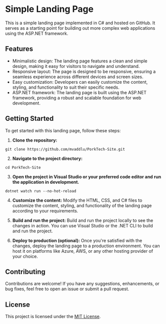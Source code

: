 # Simple Landing Page

This is a simple landing page implemented in C# and hosted on GitHub. It serves as a starting point for building out more complex web applications using the ASP.NET framework.

## Features

- Minimalistic design: The landing page features a clean and simple design, making it easy for visitors to navigate and understand.
- Responsive layout: The page is designed to be responsive, ensuring a seamless experience across different devices and screen sizes.
- Easy customization: Developers can easily customize the content, styling, and functionality to suit their specific needs.
- ASP.NET framework: The landing page is built using the ASP.NET framework, providing a robust and scalable foundation for web development.

## Getting Started

To get started with this landing page, follow these steps:

1. **Clone the repository:**

```
git clone https://github.com/mvaddlu/PorkTech-Site.git
```

2. **Navigate to the project directory:**

```
cd PorkTech-Site
```


3. **Open the project in Visual Studio or your preferred code editor and run the application in development.**

```
dotnet watch run --no-hot-reload
```

4. **Customize the content:**
Modify the HTML, CSS, and C# files to customize the content, styling, and functionality of the landing page according to your requirements.

5. **Build and run the project:**
Build and run the project locally to see the changes in action. You can use Visual Studio or the .NET CLI to build and run the project.

6. **Deploy to production (optional):**
Once you're satisfied with the changes, deploy the landing page to a production environment. You can host it on platforms like Azure, AWS, or any other hosting provider of your choice.

## Contributing

Contributions are welcome! If you have any suggestions, enhancements, or bug fixes, feel free to open an issue or submit a pull request.

## License

This project is licensed under the [MIT License](LICENSE).

